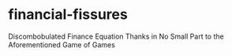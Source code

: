 # financial-fissures
Discombobulated Finance Equation Thanks in No Small Part to the Aforementioned Game of Games
